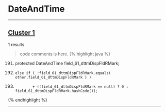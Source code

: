 # DateAndTime

***

## [Cluster 1](./1)
1 results
> code comments is here.
{% highlight java %}
191. protected DateAndTime field_61_dttmDispFldRMark;
406.     else if ( !field_61_dttmDispFldRMark.equals( other.field_61_dttmDispFldRMark ) )
500.             + ((field_61_dttmDispFldRMark == null) ? 0 : field_61_dttmDispFldRMark.hashCode());
{% endhighlight %}

***

